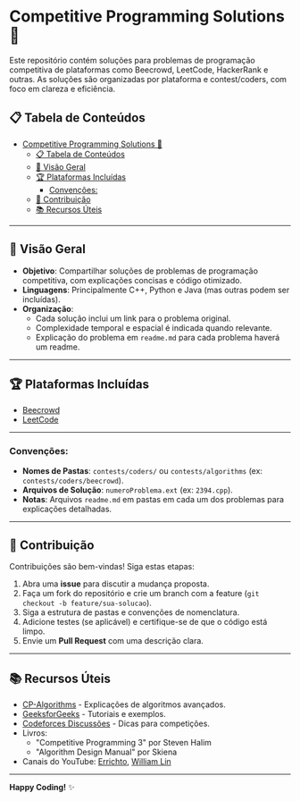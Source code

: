 # Competitive Programming Solutions 🚀

Este repositório contém soluções para problemas de programação competitiva de plataformas como Beecrowd, LeetCode, HackerRank e outras. As soluções são organizadas por plataforma e contest/coders, com foco em clareza e eficiência.

## 📋 Tabela de Conteúdos
- [Competitive Programming Solutions 🚀](#competitive-programming-solutions-)
  - [📋 Tabela de Conteúdos](#-tabela-de-conteúdos)
  - [🧠 Visão Geral](#-visão-geral)
  - [🏆 Plataformas Incluídas](#-plataformas-incluídas)
    - [Convenções:](#convenções)
  - [🤝 Contribuição](#-contribuição)
  - [📚 Recursos Úteis](#-recursos-úteis)

---

## 🧠 Visão Geral
- **Objetivo**: Compartilhar soluções de problemas de programação competitiva, com explicações concisas e código otimizado.
- **Linguagens**: Principalmente C++, Python e Java (mas outras podem ser incluídas).
- **Organização**: 
  - Cada solução inclui um link para o problema original.
  - Complexidade temporal e espacial é indicada quando relevante.
  - Explicação do problema em `readme.md` para cada problema haverá um readme.

---

## 🏆 Plataformas Incluídas
- [Beecrowd](https://judge.beecrowd.com/)
- [LeetCode](https://leetcode.com/)

---

### Convenções:
- **Nomes de Pastas**: `contests/coders/` ou `contests/algorithms` (ex: `contests/coders/beecrowd`).
- **Arquivos de Solução**: `numeroProblema.ext` (ex: `2394.cpp`).
- **Notas**: Arquivos `readme.md` em pastas em cada um dos problemas para explicações detalhadas.

---

## 🤝 Contribuição
Contribuições são bem-vindas! Siga estas etapas:
1. Abra uma **issue** para discutir a mudança proposta.
2. Faça um fork do repositório e crie um branch com a feature (`git checkout -b feature/sua-solucao`).
3. Siga a estrutura de pastas e convenções de nomenclatura.
4. Adicione testes (se aplicável) e certifique-se de que o código está limpo.
5. Envie um **Pull Request** com uma descrição clara.

---

## 📚 Recursos Úteis
- [CP-Algorithms](https://cp-algorithms.com/) - Explicações de algoritmos avançados.
- [GeeksforGeeks](https://www.geeksforgeeks.org/) - Tutoriais e exemplos.
- [Codeforces Discussões](https://codeforces.com/blog/entry/23054) - Dicas para competições.
- Livros: 
  - "Competitive Programming 3" por Steven Halim
  - "Algorithm Design Manual" por Skiena
- Canais do YouTube: [Errichto](https://www.youtube.com/c/Errichto), [William Lin](https://www.youtube.com/c/williamlin24)

---

**Happy Coding!** ✨